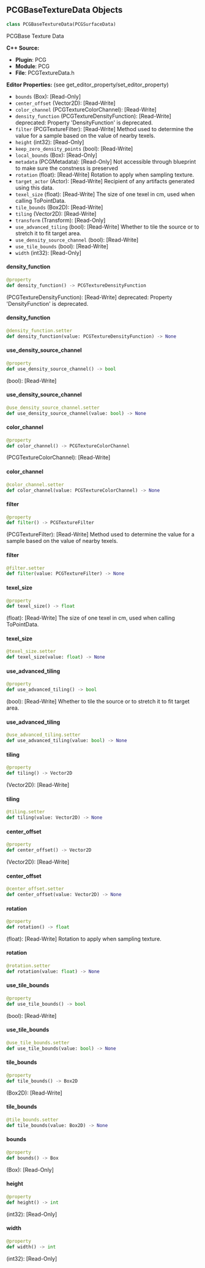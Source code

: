 ## PCGBaseTextureData Objects

```python
class PCGBaseTextureData(PCGSurfaceData)
```

PCGBase Texture Data

**C++ Source:**

- **Plugin**: PCG
- **Module**: PCG
- **File**: PCGTextureData.h

**Editor Properties:** (see get_editor_property/set_editor_property)

- ``bounds`` (Box):  [Read-Only]
- ``center_offset`` (Vector2D):  [Read-Write]
- ``color_channel`` (PCGTextureColorChannel):  [Read-Write]
- ``density_function`` (PCGTextureDensityFunction):  [Read-Write]
  deprecated: Property 'DensityFunction' is deprecated.
- ``filter`` (PCGTextureFilter):  [Read-Write] Method used to determine the value for a sample based on the value of nearby texels.
- ``height`` (int32):  [Read-Only]
- ``keep_zero_density_points`` (bool):  [Read-Write]
- ``local_bounds`` (Box):  [Read-Only]
- ``metadata`` (PCGMetadata):  [Read-Only] Not accessible through blueprint to make sure the constness is preserved
- ``rotation`` (float):  [Read-Write] Rotation to apply when sampling texture.
- ``target_actor`` (Actor):  [Read-Write] Recipient of any artifacts generated using this data.
- ``texel_size`` (float):  [Read-Write] The size of one texel in cm, used when calling ToPointData.
- ``tile_bounds`` (Box2D):  [Read-Write]
- ``tiling`` (Vector2D):  [Read-Write]
- ``transform`` (Transform):  [Read-Only]
- ``use_advanced_tiling`` (bool):  [Read-Write] Whether to tile the source or to stretch it to fit target area.
- ``use_density_source_channel`` (bool):  [Read-Write]
- ``use_tile_bounds`` (bool):  [Read-Write]
- ``width`` (int32):  [Read-Only]

<a id="unreal.PCGBaseTextureData.density_function"></a>

#### density_function

```python
@property
def density_function() -> PCGTextureDensityFunction
```

(PCGTextureDensityFunction):  [Read-Write]
deprecated: Property 'DensityFunction' is deprecated.

<a id="unreal.PCGBaseTextureData.density_function"></a>

#### density_function

```python
@density_function.setter
def density_function(value: PCGTextureDensityFunction) -> None
```

<a id="unreal.PCGBaseTextureData.use_density_source_channel"></a>

#### use_density_source_channel

```python
@property
def use_density_source_channel() -> bool
```

(bool):  [Read-Write]

<a id="unreal.PCGBaseTextureData.use_density_source_channel"></a>

#### use_density_source_channel

```python
@use_density_source_channel.setter
def use_density_source_channel(value: bool) -> None
```

<a id="unreal.PCGBaseTextureData.color_channel"></a>

#### color_channel

```python
@property
def color_channel() -> PCGTextureColorChannel
```

(PCGTextureColorChannel):  [Read-Write]

<a id="unreal.PCGBaseTextureData.color_channel"></a>

#### color_channel

```python
@color_channel.setter
def color_channel(value: PCGTextureColorChannel) -> None
```

<a id="unreal.PCGBaseTextureData.filter"></a>

#### filter

```python
@property
def filter() -> PCGTextureFilter
```

(PCGTextureFilter):  [Read-Write] Method used to determine the value for a sample based on the value of nearby texels.

<a id="unreal.PCGBaseTextureData.filter"></a>

#### filter

```python
@filter.setter
def filter(value: PCGTextureFilter) -> None
```

<a id="unreal.PCGBaseTextureData.texel_size"></a>

#### texel_size

```python
@property
def texel_size() -> float
```

(float):  [Read-Write] The size of one texel in cm, used when calling ToPointData.

<a id="unreal.PCGBaseTextureData.texel_size"></a>

#### texel_size

```python
@texel_size.setter
def texel_size(value: float) -> None
```

<a id="unreal.PCGBaseTextureData.use_advanced_tiling"></a>

#### use_advanced_tiling

```python
@property
def use_advanced_tiling() -> bool
```

(bool):  [Read-Write] Whether to tile the source or to stretch it to fit target area.

<a id="unreal.PCGBaseTextureData.use_advanced_tiling"></a>

#### use_advanced_tiling

```python
@use_advanced_tiling.setter
def use_advanced_tiling(value: bool) -> None
```

<a id="unreal.PCGBaseTextureData.tiling"></a>

#### tiling

```python
@property
def tiling() -> Vector2D
```

(Vector2D):  [Read-Write]

<a id="unreal.PCGBaseTextureData.tiling"></a>

#### tiling

```python
@tiling.setter
def tiling(value: Vector2D) -> None
```

<a id="unreal.PCGBaseTextureData.center_offset"></a>

#### center_offset

```python
@property
def center_offset() -> Vector2D
```

(Vector2D):  [Read-Write]

<a id="unreal.PCGBaseTextureData.center_offset"></a>

#### center_offset

```python
@center_offset.setter
def center_offset(value: Vector2D) -> None
```

<a id="unreal.PCGBaseTextureData.rotation"></a>

#### rotation

```python
@property
def rotation() -> float
```

(float):  [Read-Write] Rotation to apply when sampling texture.

<a id="unreal.PCGBaseTextureData.rotation"></a>

#### rotation

```python
@rotation.setter
def rotation(value: float) -> None
```

<a id="unreal.PCGBaseTextureData.use_tile_bounds"></a>

#### use_tile_bounds

```python
@property
def use_tile_bounds() -> bool
```

(bool):  [Read-Write]

<a id="unreal.PCGBaseTextureData.use_tile_bounds"></a>

#### use_tile_bounds

```python
@use_tile_bounds.setter
def use_tile_bounds(value: bool) -> None
```

<a id="unreal.PCGBaseTextureData.tile_bounds"></a>

#### tile_bounds

```python
@property
def tile_bounds() -> Box2D
```

(Box2D):  [Read-Write]

<a id="unreal.PCGBaseTextureData.tile_bounds"></a>

#### tile_bounds

```python
@tile_bounds.setter
def tile_bounds(value: Box2D) -> None
```

<a id="unreal.PCGBaseTextureData.bounds"></a>

#### bounds

```python
@property
def bounds() -> Box
```

(Box):  [Read-Only]

<a id="unreal.PCGBaseTextureData.height"></a>

#### height

```python
@property
def height() -> int
```

(int32):  [Read-Only]

<a id="unreal.PCGBaseTextureData.width"></a>

#### width

```python
@property
def width() -> int
```

(int32):  [Read-Only]

<a id="unreal.PCGRenderTargetData"></a>